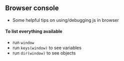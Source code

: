 ## Browser console
 - Some helpful tips on using/debugging js in browser

#### To list everything available
 - run `window`
 - run `keys(window)` to see variables
 - run `dir(window)` to see objects



